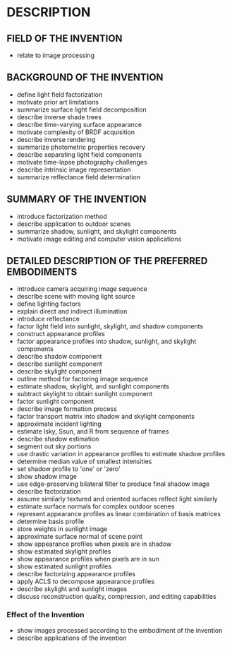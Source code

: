 # DESCRIPTION

## FIELD OF THE INVENTION

- relate to image processing

## BACKGROUND OF THE INVENTION

- define light field factorization
- motivate prior art limitations
- summarize surface light field decomposition
- describe inverse shade trees
- describe time-varying surface appearance
- motivate complexity of BRDF acquisition
- describe inverse rendering
- summarize photometric properties recovery
- describe separating light field components
- motivate time-lapse photography challenges
- describe intrinsic image representation
- summarize reflectance field determination

## SUMMARY OF THE INVENTION

- introduce factorization method
- describe application to outdoor scenes
- summarize shadow, sunlight, and skylight components
- motivate image editing and computer vision applications

## DETAILED DESCRIPTION OF THE PREFERRED EMBODIMENTS

- introduce camera acquiring image sequence
- describe scene with moving light source
- define lighting factors
- explain direct and indirect illumination
- introduce reflectance
- factor light field into sunlight, skylight, and shadow components
- construct appearance profiles
- factor appearance profiles into shadow, sunlight, and skylight components
- describe shadow component
- describe sunlight component
- describe skylight component
- outline method for factoring image sequence
- estimate shadow, skylight, and sunlight components
- subtract skylight to obtain sunlight component
- factor sunlight component
- describe image formation process
- factor transport matrix into shadow and skylight components
- approximate incident lighting
- estimate Isky, Ssun, and R from sequence of frames
- describe shadow estimation
- segment out sky portions
- use drastic variation in appearance profiles to estimate shadow profiles
- determine median value of smallest intensities
- set shadow profile to 'one' or 'zero'
- show shadow image
- use edge-preserving bilateral filter to produce final shadow image
- describe factorization
- assume similarly textured and oriented surfaces reflect light similarly
- estimate surface normals for complex outdoor scenes
- represent appearance profiles as linear combination of basis matrices
- determine basis profile
- store weights in sunlight image
- approximate surface normal of scene point
- show appearance profiles when pixels are in shadow
- show estimated skylight profiles
- show appearance profiles when pixels are in sun
- show estimated sunlight profiles
- describe factorizing appearance profiles
- apply ACLS to decompose appearance profiles
- describe skylight and sunlight images
- discuss reconstruction quality, compression, and editing capabilities

### Effect of the Invention

- show images processed according to the embodiment of the invention
- describe applications of the invention

